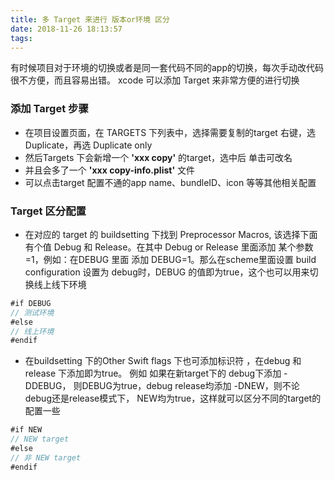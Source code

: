 ```yaml
---
title: 多 Target 来进行 版本or环境 区分
date: 2018-11-26 18:13:57
tags:
---
```


有时候项目对于环境的切换或者是同一套代码不同的app的切换，每次手动改代码很不方便，而且容易出错。
xcode 可以添加 Target 来非常方便的进行切换

### 添加 Target 步骤
- 在项目设置页面，在 TARGETS 下列表中，选择需要复制的target 右键，选Duplicate，再选 Duplicate only
- 然后Targets 下会新增一个 **'xxx copy'** 的target，选中后 单击可改名
- 并且会多了一个  **'xxx copy-info.plist'** 文件
- 可以点击target 配置不通的app name、bundleID、icon 等等其他相关配置

### Target 区分配置
- 在对应的 target 的 buildsetting 下找到 Preprocessor Macros, 该选择下面有个值 Debug 和 Release。在其中 Debug or Release 里面添加 某个参数=1，例如：在DEBUG 里面 添加 DEBUG=1。那么在scheme里面设置 build configuration 设置为 debug时，DEBUG 的值即为true，这个也可以用来切换线上线下环境
```Swift
#if DEBUG
// 测试环境
#else
// 线上环境
#endif
```
- 在buildsetting 下的Other Swift flags 下也可添加标识符 ，在debug 和release 下添加即为true。
例如 如果在新target下的 debug下添加 -DDEBUG， 则DEBUG为true，debug release均添加 -DNEW，则不论debug还是release模式下， NEW均为true，这样就可以区分不同的target的配置一些
```Swift
#if NEW
// NEW target
#else
// 非 NEW target
#endif
```

